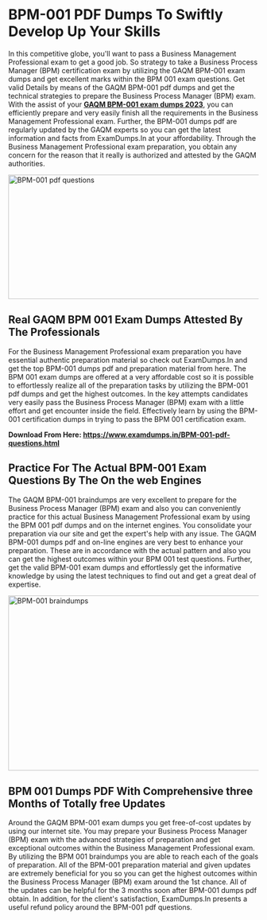 <h1><strong>BPM-001 PDF Dumps To Swiftly Develop Up Your Skills</strong></h1>
<p>In this competitive globe, you'll want to pass a Business Management Professional exam to get a good job. So strategy to take a Business Process Manager (BPM) certification exam by utilizing the GAQM BPM-001 exam dumps and get excellent marks within the BPM 001 exam questions. Get valid Details by means of the GAQM BPM-001 pdf dumps and get the technical strategies to prepare the Business Process Manager (BPM) exam. With the assist of your <strong><a href="https://www.examdumps.in/BPM-001-pdf-questions.html">GAQM BPM-001 exam dumps 2023</a></strong>, you can efficiently prepare and very easily finish all the requirements in the Business Management Professional exam. Further, the BPM-001 dumps pdf are regularly updated by the GAQM experts so you can get the latest information and facts from ExamDumps.In at your affordability. Through the Business Management Professional exam preparation, you obtain any concern for the reason that it really is authorized and attested by the GAQM authorities.</p>
<p><img src="https://i.ibb.co/zxJwW90/Copy-of-Online-Classes-Twitter-header-post-Made-with-Poster-My-Wall-1.png" alt="BPM-001 pdf questions" width="750" height="250" /></p>
<h2><strong>Real GAQM BPM 001 Exam Dumps Attested By The Professionals</strong></h2>
<p>For the Business Management Professional exam preparation you have essential authentic preparation material so check out ExamDumps.In and get the top BPM-001 dumps pdf and preparation material from here. The BPM 001 exam dumps are offered at a very affordable cost so it is possible to effortlessly realize all of the preparation tasks by utilizing the BPM-001 pdf dumps and get the highest outcomes. In the key attempts candidates very easily pass the Business Process Manager (BPM) exam with a little effort and get encounter inside the field. Effectively learn by using the BPM-001 certification dumps in trying to pass the BPM 001 certification exam.</p>
<p><strong>Download From Here:&nbsp;<a href="https://www.examdumps.in/BPM-001-pdf-questions.html">https://www.examdumps.in/BPM-001-pdf-questions.html</a></strong></p>
<h2><strong>Practice For The Actual BPM-001 Exam Questions By The On the web Engines</strong></h2>
<p>The GAQM BPM-001 braindumps are very excellent to prepare for the Business Process Manager (BPM) exam and also you can conveniently practice for this actual Business Management Professional exam by using the BPM 001 pdf dumps and on the internet engines. You consolidate your preparation via our site and get the expert's help with any issue. The GAQM BPM-001 dumps pdf and on-line engines are very best to enhance your preparation. These are in accordance with the actual pattern and also you can get the highest outcomes within your BPM 001 test questions. Further, get the valid BPM-001 exam dumps and effortlessly get the informative knowledge by using the latest techniques to find out and get a great deal of expertise.</p>
<p><a href="https://www.examdumps.in/BPM-001-pdf-questions.html"><img src="https://i.ibb.co/QkNtdwY/Copy-of-Zoom-Online-Classes-Facebook-Share-Po-Made-with-Poster-My-Wall-1.jpg" alt="BPM-001 braindumps" width="670" height="352" /></a></p>
<h2><strong>BPM 001 Dumps PDF With Comprehensive three Months of Totally free Updates</strong></h2>
<p>Around the GAQM BPM-001 exam dumps you get free-of-cost updates by using our internet site. You may prepare your Business Process Manager (BPM) exam with the advanced strategies of preparation and get exceptional outcomes within the Business Management Professional exam. By utilizing the BPM 001 braindumps you are able to reach each of the goals of preparation. All of the BPM-001 preparation material and given updates are extremely beneficial for you so you can get the highest outcomes within the Business Process Manager (BPM) exam around the 1st chance. All of the updates can be helpful for the 3 months soon after BPM-001 dumps pdf obtain. In addition, for the client's satisfaction, ExamDumps.In presents a useful refund policy around the BPM-001 pdf questions.</p>
